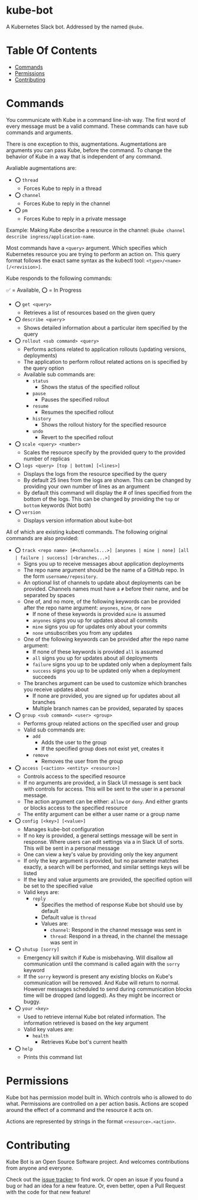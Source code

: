 # kube-bot
A Kubernetes Slack bot. Addressed by the named `@kube`.  

# Table Of Contents
- [Commands](#commands)
- [Permissions](#permissions)
- [Contributing](#contributing)

# Commands
You communicate with Kube in a command line-ish way. The first word of every 
message must be a valid command. These commands can have sub commands and 
arguments.  

There is one exception to this, augmentations. Augmentations are arguments you 
can pass Kube, before the command. To change the behavior of Kube in a way that 
is independent of any command. 

Avaliable augmentations are:

- ⭕ `thread`
    - Forces Kube to reply in a thread
- ⭕ `channel`
    - Forces Kube to reply in the channel
- ⭕ `pm`
    - Forces Kube to reply in a private message

Example: Making Kube describe a resource in the channel: `@kube channel describe ingress/application-name`.

Most commands have a `<query>` argument. Which specifies which Kubernetes 
resource you are trying to perform an action on. This query format follows the 
exact same syntax as the kubectl tool: `<type>/<name>[/<revision>]`.

Kube responds to the following commands:

✅ = Available, ⭕ = In Progress

- ⭕ `get <query>`
    - Retrieves a list of resources based on the given query
- ⭕ `describe <query`>
    - Shows detailed information about a particular item specified by the query
- ⭕ `rollout <sub command> <query>`
    - Performs actions related to application rollouts (updating versions, 
      deployments)
    - The application to perform rollout related actions on is specified by the 
      query option
    - Available sub commands are:
        - `status`
            - Shows the status of the specified rollout
        - `pause`
            - Pauses the specified rollout
        - `resume`
            - Resumes the specified rollout
        - `history`
            - Shows the rollout history for the specified resource
        - `undo`
            - Revert to the specified rollout
- ⭕ `scale <query> <number>`
    - Scales the resource specify by the provided query to the provided number 
      of replicas
- ⭕ `logs <query> [top | bottom] [<lines>]`
    - Displays the logs from the resource specified by the query
    - By default 25 lines from the logs are shown. This can be changed by 
      providing your own number of lines as an argument
    - By default this command will display the # of lines specified from the 
      bottom of the logs. This can be changed by providing the `top` or `bottom` 
      keywords (Not both)
- ⭕ `version`
    - Displays version information about kube-bot

All of which are existing kubectl commands. The following original commands 
are also provided:

- ⭕ `track <repo name> [#<channels...>] [anyones | mine | none] [all | failure | success] [<branches...>]`
    - Signs you up to receive messages about application deployments
    - The repo name argument should be the name of a GitHub repo. In the form 
      `username/repository`.
    - An optional list of channels to update about deployments can be provided. 
      Channels names must have a `#` before their name, and be separated by 
      spaces
    - One of, and no more, of the following keywords can be provided after the 
      repo name argument: `anyones`, `mine`, or `none`
        - If none of these keywords is provided `mine` is assumed
        - `anyones` signs you up for updates about all commits
        - `mine` signs you up for updates only about your commits
        - `none` unsubscribes you from any updates
    - One of the following keywords can be provided after the repo name
      argument:
        - If none of these keywords is provided `all` is assumed
        - `all` signs you up for updates about all deployments
        - `failure` signs you up to be updated only when a deployment fails
        - `success` signs you up to be updated only when a deployment succeeds 
    - The branches argument can be used to customize which branches you receive 
      updates about
        - If none are provided, you are signed up for updates about all branches 
        - Multiple branch names can be provided, separated by spaces
- ⭕ `group <sub command> <user> <group>`
    - Performs group related actions on the specified user and group
    - Valid sub commands are:
        - `add`
            - Adds the user to the group
            - If the specified group does not exist yet, creates it
        - `remove`
            - Removes the user from the group
- ⭕ `access [<action> <entity> <resource>]`
    - Controls access to the specified resource
    - If no arguments are provided, a in Slack UI message is sent back with 
      controls for access. This will be sent to the user in a personal message.
    - The action argument can be either: `allow` or `deny`. And either grants 
      or blocks access to the specified resource
    - The entity argument can be either a user name or a group name
- ⭕ `config [<key>] [<value>]`
    - Manages kube-bot configuration
    - If no key is provided, a general settings message will be sent in 
      response. Where users can edit settings via a in Slack UI of sorts. This 
      will be sent in a personal message
    - One can view a key's value by providing only the key argument
    - If only the key argument is provided, but no parameter matches exactly, 
      a search will be performed, and similar settings keys will be listed
    - If the key and value arguments are provided, the specified option will be 
      set to the specified value
    - Valid keys are:
        - `reply`
            - Specifies the method of response Kube bot should use by default
            - Default value is `thread`
            - Values are:
                - `channel`: Respond in the channel message was sent in
                - `thread`: Respond in a thread, in the channel the message was 
                            sent in
- ⭕ `shutup [sorry]`
    - Emergency kill switch if Kube is misbehaving. Will disallow all 
      communication until the command is called again with the `sorry` keyword
    - If the `sorry` keyword is present any existing blocks on Kube's 
      communication will be removed. And Kube will return to normal. However 
      messages scheduled to send during communication blocks time will be 
      dropped (and logged). As they might be incorrect or buggy.
- ⭕ `your <key>`
    - Used to retrieve internal Kube bot related information. The information 
      retrieved is based on the key argument
    - Valid key values are:
        - `health`
            - Retrieves Kube bot's current health
- ⭕ `help`
    - Prints this command list

# Permissions
Kube bot has permission model built in. Which controls who is allowed to do what. 
Permissions are controlled on a per action basis. Actions are scoped around the 
effect of a command and the resource it acts on.  

Actions are represented by strings in the format `<resource>.<action>`. 

# Contributing
Kube Bot is an Open Source Software project. And welcomes contributions from 
anyone and everyone.  

Check out the [issue tracker](https://github.com/Noah-Huppert/kube-bot) to find 
work. Or open an issue if you found a bug or had an idea for a new feature. 
Or, even better, open a Pull Request with the code for that new feature!
